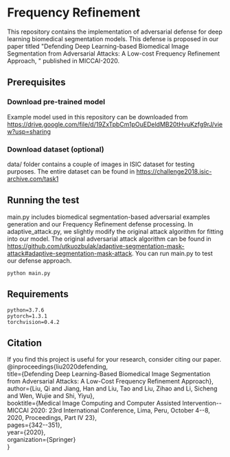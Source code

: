 # Frequency Refinement 

This repository contains the implementation of adversarial defense for deep learning biomedical segmentation models. This defense is proposed in our paper titled "Defending Deep Learning-based Biomedical Image Segmentation from Adversarial Attacks: A Low-cost Frequency Refinement Approach, " published in MICCAI-2020.

## Prerequisites
### Download pre-trained model 
Example model used in this repository can be downloaded from https://drive.google.com/file/d/19ZxTpbCm1pOuEDeldMB20tHvuKzfg9rJ/view?usp=sharing
### Download dataset (optional)
data/ folder contains a couple of images in ISIC dataset for testing purposes. The entire dataset can be found in https://challenge2018.isic-archive.com/task1

## Running the test
main.py includes biomedical segmentation-based adversarial examples generation and our Frequency Refinement defense processing. In adaptive_attack.py, we slightly modify the original attack algorithm for fitting into our model. The original adversarial attack algorithm can be found in https://github.com/utkuozbulak/adaptive-segmentation-mask-attack#adaptive-segmentation-mask-attack.
You can run main.py to test our defense approach.
```
python main.py
```
## Requirements
```
python=3.7.6
pytorch=1.3.1
torchvision=0.4.2
```

## Citation
If you find this project is useful for your research, consider citing our paper. <br/>
@inproceedings{liu2020defending,<br/>
  title={Defending Deep Learning-Based Biomedical Image Segmentation from Adversarial Attacks: A Low-Cost Frequency Refinement Approach},<br/>
  author={Liu, Qi and Jiang, Han and Liu, Tao and Liu, Zihao and Li, Sicheng and Wen, Wujie and Shi, Yiyu},<br/>
  booktitle={Medical Image Computing and Computer Assisted Intervention--MICCAI 2020: 23rd International Conference, Lima, Peru, October 4--8, 2020, Proceedings, Part IV 23},<br/>
  pages={342--351},<br/>
  year={2020},<br/>
  organization={Springer}<br/>
}<br/>
